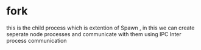 # fork

this is the child process which is extention of Spawn , in this we can create seperate node processes and communicate with them using IPC
Inter process communication